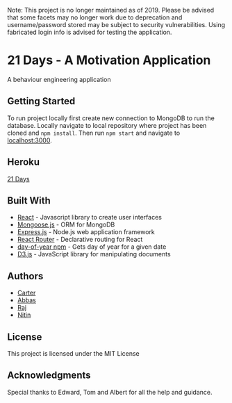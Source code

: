 Note: This project is no longer maintained as of 2019. Please be advised that some facets may no longer work due to deprecation and username/password stored may be subject to security vulnerabilities. Using fabricated login info is advised for testing the application.

# 21 Days - A Motivation Application

A behaviour engineering application

## Getting Started 

To run project locally first create new connection to MongoDB to run the database. Locally navigate to local repository where project has been cloned and ```npm install```. Then run ```npm start``` and navigate to  [localhost:3000](http://localhost:3000).

## Heroku

[21 Days](https://twentyonedaysmotivation.herokuapp.com/)

## Built With
* [React](https://reactjs.org/) - Javascript library to create user interfaces 
* [Mongoose.js](https://mongoosejs.com/) - ORM for MongoDB 
* [Express.js](https://expressjs.com/) -  Node.js web application framework
* [React Router](https://www.npmjs.com/package/react-router) - Declarative routing for React
* [day-of-year npm](https://www.npmjs.com/package/day-of-year) - Gets day of year for a given date
* [D3.js](https://d3js.org/) - JavaScript library for manipulating documents

## Authors
* [Carter](https://github.com/c-rter)
* [Abbas](https://github.com/AbbasKDG)
* [Raj](https://github.com/rajssandhu)
* [Nitin](https://github.com/thisiscodingnow)

## License

This project is licensed under the MIT License 

## Acknowledgments

Special thanks to Edward, Tom and Albert for all the help and guidance. 
